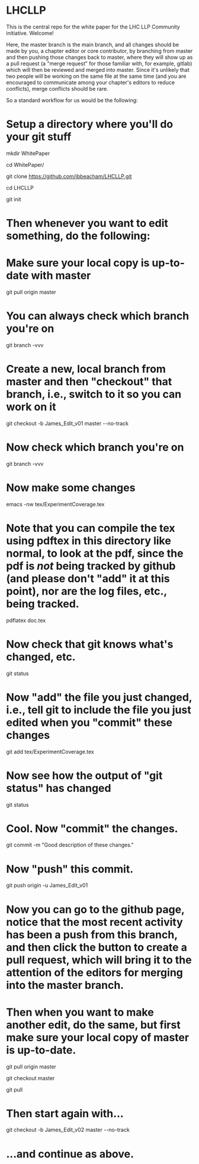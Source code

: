 # LHCLLP
This is the central repo for the white paper for the LHC LLP Community initiative.  Welcome!

Here, the master branch is the main branch, and all changes should be made by you, a chapter editor or core contributor, by branching from master and then pushing those changes back to master, where they will show up as a pull request (a "merge request" for those familiar with, for example, gitlab) which will then be reviewed and merged into master.  Since it's unlikely that two people will be working on the same file at the same time (and you are encouraged to communicate among your chapter's editors to reduce conflicts), merge conflicts should be rare.

So a standard workflow for us would be the following:

# Setup a directory where you'll do your git stuff

mkdir WhitePaper

cd WhitePaper/

git clone https://github.com/jbbeacham/LHCLLP.git

cd LHCLLP

git init

# Then whenever you want to edit something, do the following:

# Make sure your local copy is up-to-date with master

git pull origin master

# You can always check which branch you're on

git branch -vvv

# Create a new, local branch from master and then "checkout" that branch, i.e., switch to it so you can work on it

git checkout -b James_Edit_v01 master --no-track

# Now check which branch you're on

git branch -vvv

# Now make some changes

emacs -nw tex/ExperimentCoverage.tex

# Note that you can compile the tex using pdftex in this directory like normal, to look at the pdf, since the pdf is *not* being tracked by github (and please don't "add" it at this point), nor are the log files, etc., being tracked.

pdflatex doc.tex

# Now check that git knows what's changed, etc.

git status

# Now "add" the file you just changed, i.e., tell git to include the file you just edited when you "commit" these changes

git add tex/ExperimentCoverage.tex

# Now see how the output of "git status" has changed

git status

# Cool.  Now "commit" the changes.

git commit -m "Good description of these changes."

# Now "push" this commit.

git push origin -u James_Edit_v01

# Now you can go to the github page, notice that the most recent activity has been a push from this branch, and then click the button to create a pull request, which will bring it to the attention of the editors for merging into the master branch.

# Then when you want to make another edit, do the same, but first make sure your local copy of master is up-to-date.

git pull origin master

git checkout master

git pull

# Then start again with...

git checkout -b James_Edit_v02 master --no-track

# ...and continue as above.



